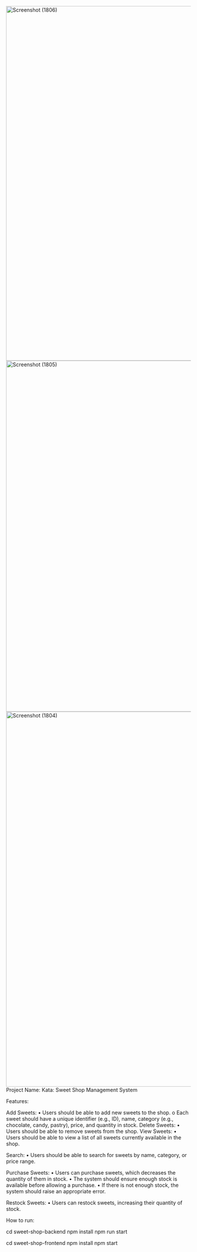 <img width="1920" height="968" alt="Screenshot (1806)" src="https://github.com/user-attachments/assets/f414a572-1ed1-4860-9267-cf592bedcbb6" />
<img width="1903" height="958" alt="Screenshot (1805)" src="https://github.com/user-attachments/assets/48780850-e0d9-4fe0-8d4f-9999ba7998a0" />
<img width="1887" height="1024" alt="Screenshot (1804)" src="https://github.com/user-attachments/assets/54d70e96-20af-4b30-a76f-321946379ca8" />
Project Name:
Kata: Sweet Shop Management System

Features:

Add Sweets: 
• Users should be able to add new sweets to the shop. 
o Each sweet should have a unique identifier (e.g.,  ID), name, category (e.g., 
chocolate, candy, pastry), price, and quantity in stock. 
Delete Sweets: 
• Users should be able to remove sweets from the shop. 
View Sweets: 
• Users should be able to view a list of all sweets currently available in the shop.

Search: 
• Users should be able to search for sweets by name, category, or price range.

Purchase Sweets: 
• Users can purchase sweets, which decreases the quantity of them in stock. 
• The system should ensure enough stock is available before allowing a purchase. 
• If there is not enough stock, the system should raise an appropriate error. 

Restock Sweets: 
• Users can restock sweets, increasing their quantity of stock.

How to run:

cd sweet-shop-backend
npm install
npm run start

cd sweet-shop-frontend
npm install
npm start
